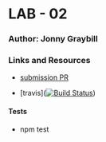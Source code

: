 # LAB - 02

### Author: Jonny Graybill

### Links and Resources
* [submission PR](https://github.com/401-advanced-javascript-jonnygraybill/lab-02/pull/1) 

* [travis]([![Build Status](https://www.travis-ci.com/401-advanced-javascript-jonnygraybill/lab-02.svg?branch=lists)](https://www.travis-ci.com/401-advanced-javascript-jonnygraybill/lab-02))
  
#### Tests
* npm test
